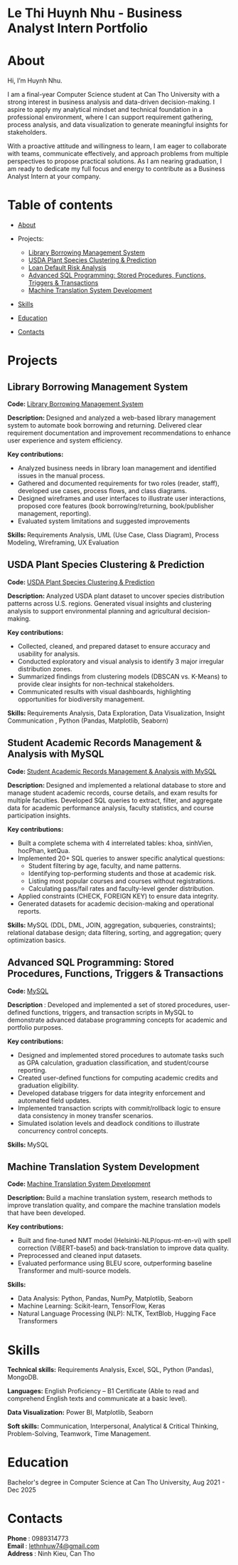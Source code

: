 # Le Thi Huynh Nhu - Business Analyst Intern Portfolio
# About
Hi, I’m Huynh Nhu.

I am a final-year Computer Science student at Can Tho University with a strong interest in business analysis and data-driven decision-making. I aspire to apply my analytical mindset and technical foundation in a professional environment, where I can support requirement gathering, process analysis, and data visualization to generate meaningful insights for stakeholders.

With a proactive attitude and willingness to learn, I am eager to collaborate with teams, communicate effectively, and approach problems from multiple perspectives to propose practical solutions. As I am nearing graduation, I am ready to dedicate my full focus and energy to contribute as a Business Analyst Intern at your company.

# Table of contents
  - [About](https://github.com/lthnhuw/PortfolioBAIntern/blob/main/README.md)  

  - Projects:
    - [Library Borrowing Management System](https://github.com/lthnhuw/PortfolioBAIntern/blob/main/README.md/#Library-Borrowing-Management-System)
    - [USDA Plant Species Clustering & Prediction](https://github.com/lthnhuw/PortfolioBAIntern/blob/main/README.md/#USDA-Plant-Species-Clustering-Prediction)
    - [Loan Default Risk Analysis](https://github.com/lthnhuw/Projects/blob/main/student.sql)
    - [Advanced SQL Programming: Stored Procedures, Functions, Triggers & Transactions](https://github.com/lthnhuw/Projects/blob/main/project.sql)
    - [Machine Translation System Development](https://github.com/lthnhuw/Projects/blob/main/NLP.ipynb)
    

  - [Skills](https://github.com/lthnhuw/PortfolioBAIntern/blob/main/README.md/#skills )  

  - [Education](https://github.com/lthnhuw/PortfolioBAIntern/blob/main/README.md/#education )  

  - [Contacts](https://github.com/lthnhuw/PortfolioBAIntern/blob/main/README.md/#contact )
# Projects  
## <B> Library Borrowing Management System </B>
<B> Code: </B> [Library Borrowing Management System](https://github.com/lthnhuw/Library-Borrowing-Management-System)  

<B>Description: </B> Designed and analyzed a web-based library management system to automate book borrowing and returning. Delivered clear requirement documentation and improvement recommendations to enhance user experience and system efficiency.  

<B> Key contributions: </B>  
- Analyzed business needs in library loan management and identified issues in the manual process.
- Gathered and documented requirements for two roles (reader, staff), developed use cases, process flows, and class diagrams.
- Designed wireframes and user interfaces to illustrate user interactions, proposed core features (book borrowing/returning, book/publisher management, reporting).
- Evaluated system limitations and suggested improvements


<B> Skills: </B> Requirements Analysis, UML (Use Case, Class Diagram), Process Modeling, Wireframing, UX Evaluation 

## <B> USDA Plant Species Clustering & Prediction</B>  
<B> Code: </B>  [USDA Plant Species Clustering & Prediction](https://github.com/lthnhuw/USDA-Plant-Species-Clustering-Prediction)  

<B> Description: </B> Analyzed USDA plant dataset to uncover species distribution patterns across U.S. regions. Generated visual insights and clustering analysis to support environmental planning and agricultural decision-making. 

<B> Key contributions: </B>  
- Collected, cleaned, and prepared dataset to ensure accuracy and usability for analysis.
- Conducted exploratory and visual analysis to identify 3 major irregular distribution zones.
- Summarized findings from clustering models (DBSCAN vs. K-Means) to provide clear insights for non-technical stakeholders.
- Communicated results with visual dashboards, highlighting opportunities for biodiversity management.

<B> Skills: </B> Requirements Analysis, Data Exploration, Data Visualization, Insight Communication , Python (Pandas, Matplotlib, Seaborn)  
## <B> Student Academic Records Management & Analysis with MySQL </B>  
<B> Code: </B> [Student Academic Records Management & Analysis with MySQL](https://github.com/lthnhuw/Projects/blob/main/student.sql) 

<B> Description: </B> Designed and implemented a relational database to store and manage student academic records, course details, and exam results for multiple faculties. Developed SQL queries to extract, filter, and aggregate data for academic performance analysis, faculty statistics, and course participation insights.  

<B> Key contributions: </B>  
- Built a complete schema with 4 interrelated tables: khoa, sinhVien, hocPhan, ketQua.
- Implemented 20+ SQL queries to answer specific analytical questions:
  - Student filtering by age, faculty, and name patterns.
  - Identifying top-performing students and those at academic risk.
  - Listing most popular courses and courses without registrations.
  - Calculating pass/fail rates and faculty-level gender distribution.
- Applied constraints (CHECK, FOREIGN KEY) to ensure data integrity.
- Generated datasets for academic decision-making and operational reports.

<B> Skills: </B>  MySQL (DDL, DML, JOIN, aggregation, subqueries, constraints); relational database design; data filtering, sorting, and aggregation; query optimization basics.
## <B>Advanced SQL Programming: Stored Procedures, Functions, Triggers & Transactions</B>  
<B> Code: </B>  [MySQL](https://github.com/lthnhuw/Projects/blob/main/project.sql)

<B> Description </B>:  Developed and implemented a set of stored procedures, user-defined functions, triggers, and transaction scripts in MySQL to demonstrate advanced database programming concepts for academic and portfolio purposes.  

<B> Key contributions: </B>  
- Designed and implemented stored procedures to automate tasks such as GPA calculation, graduation classification, and student/course reporting.
- Created user-defined functions for computing academic credits and graduation eligibility.
- Developed database triggers for data integrity enforcement and automated field updates.
- Implemented transaction scripts with commit/rollback logic to ensure data consistency in money transfer scenarios.
- Simulated isolation levels and deadlock conditions to illustrate concurrency control concepts.

<B> Skills: </B> MySQL
## <B> Machine Translation System Development </B>  
<B> Code: </B> [Machine Translation System Development](https://github.com/lthnhuw/Projects/blob/main/NLP.ipynb)  

<B>Description: </B> Build a machine translation system, research methods to improve translation quality, and compare the machine translation models that have been developed.

<B> Key contributions: </B>  
- Built and fine-tuned NMT model (Helsinki-NLP/opus-mt-en-vi) with spell correction (ViBERT-base5) and back-translation to improve data quality.
- Preprocessed and cleaned input datasets.
- Evaluated performance using BLEU score, outperforming baseline Transformer and multi-source models.

<B> Skills: </B>  
- Data Analysis: Python, Pandas, NumPy, Matplotlib, Seaborn
- Machine Learning: Scikit-learn, TensorFlow, Keras
- Natural Language Processing (NLP): NLTK, TextBlob, Hugging Face Transformers
# Skills
<B>Technical skills:</B> Requirements Analysis, Excel, SQL, Python (Pandas), MongoDB.

<B>Languages:</B> English Proficiency – B1 Certificate (Able to read and comprehend English texts and communicate at a basic level).  


<B>Data Visualization:</B> Power BI, Matplotlib, Seaborn

<B>Soft skills:</B> Communication, Interpersonal, Analytical & Critical Thinking, Problem-Solving, Teamwork, Time Management.
# Education  
Bachelor's degree in Computer Science at Can Tho University, Aug 2021 - Dec 2025  
# Contacts  
<B> Phone </B>: 0989314773  
<B> Email </B>: lethnhuw74@gmail.com  
<B> Address </B>: Ninh Kieu, Can Tho


